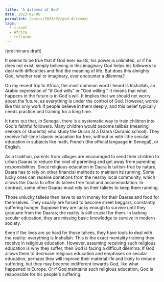 ```yaml
---
title: 'A dilemma of God'
date: 2023-02-06
permalink: /posts/2023/02/god-dilemma/
tags:
  - travel
  - Africa
  - religion
---
```


(preliminary draft)

It seems to be true that if God ever exists, his power is unlimited, or if he does not exist, simply believing in this imaginary God helps his followers to deal with difficulties and find the meaning of life. But does this almighty God, whether real or imaginary, ever encounter a dilemma? 

On my recent trip to Africa, the most common word I heard is Inshallah, an Arabic expression of "if God wills" or "God willing." It means that what happens in the future is in God's will. It implies that we should not worry about the future, as everything is under the control of God. However, words like this only work if people believe in them deeply, and this belief typically needs practice and training for a long time. 

It turns out that, in Senegal, there is a systematic way to train children into God's faithful followers. Many children would become talibés (meaning seekers or students) who study the Quran at a Daara (Quranic school). They receive full-time Islamic education for free, without or with little secular education in subjects like math, French (the official language in Senegal), or English. 

As a tradition, parents from villages are encouraged to send their children to urban Daaras to reduce the cost of parenting and get away from parenting responsibilities. Since religious education in Daara is tuition-free by nature, Daara has to rely on other financial methods to maintain its running. Some lucky ones can receive donations from the nearby local community, which allows the Daara to offer its talieès free food and accommodation. In contrast, some other Daaras must rely on their talieès to keep them running.

Those unlucky talieès then have to earn money for their Daaras and food for themselves. They usually are forced to become street beggars, constantly suffering hunger. Suppose they are lucky enough to survive until they graduate from the Daaras; the reality is still crucial for them. In lacking secular education, they are missing basic knowledge to survive in modern society. 

Even if the lives are so hard for those talieès, they have tools to deal with the reality: everything is Inshallah. This is the exact mentality training they receive in religious education. However, assuming receiving such religious education is why they suffer, then God is facing a difficult dilemma: If God allows them to decrease religious education and emphases on secular education, perhaps they will improve their material life and likely to reduce suffering, but they may become indifferent towards God, like what happened in Europe. Or if God maintains such religious education, God is responsible for his people's suffering.  
